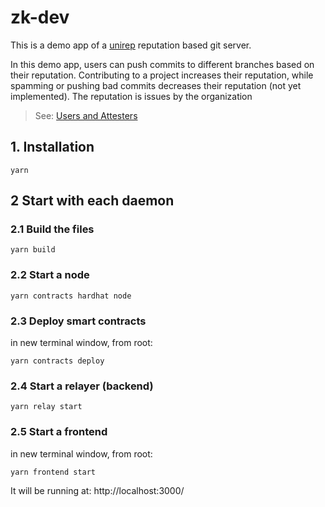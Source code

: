 # zk-dev

This is a demo app of a [unirep](https://github.com/Unirep/Unirep) reputation based git server.

In this demo app, users can push commits to different branches based on their reputation.
Contributing to a project increases their reputation, while spamming or pushing bad commits decreases their reputation (not yet implemented).
The reputation is issues by the organization

> See: [Users and Attesters](https://developer.unirep.io/docs/protocol/users-and-attesters)

## 1. Installation

```shell
yarn
```

## 2 Start with each daemon

### 2.1 Build the files

```shell
yarn build
```

### 2.2 Start a node

```shell
yarn contracts hardhat node
```

### 2.3 Deploy smart contracts

in new terminal window, from root:

```shell
yarn contracts deploy
```

### 2.4 Start a relayer (backend)

```shell
yarn relay start
```

### 2.5 Start a frontend

in new terminal window, from root:

```shell
yarn frontend start
```

It will be running at: http://localhost:3000/

